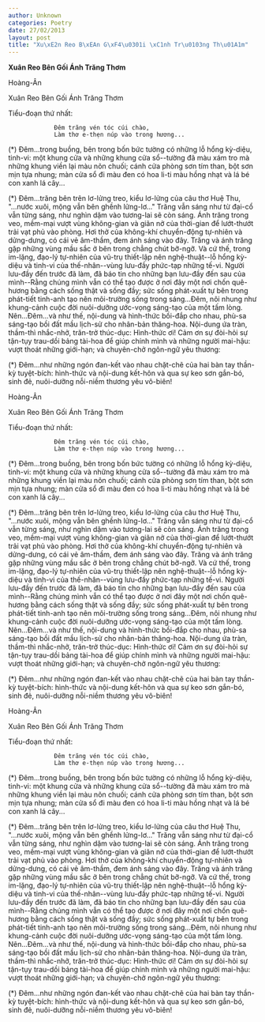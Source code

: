 ```yaml
---
author: Unknown
categories: Poetry
date: 27/02/2013
layout: post
title: "Xu\xE2n Reo B\xEAn G\xF4\u0301i \xC1nh Tr\u0103ng Th\u01A1m"
---
```


**Xuân Reo Bên Gối Ánh Trăng Thơm**

Hoàng-Ân

Xuân Reo Bên Gối Ánh Trăng Thơm


Tiểu-đoạn thứ nhất:

                 Đêm trăng vén tóc cúi chào,
                 Làm thơ e-thẹn núp vào trong hương...

(*) Đêm...trong buồng, bên trong bốn bức tường có những lỗ hổng kỳ-diệu, tinh-vi: một khung cửa và những khung cửa sổ--tường đã màu xám tro mà những khung viền lại màu nõn chuối; cánh cửa phòng sơn tím than, bột sơn mịn tựa nhung; màn cửa sổ đi màu đen có hoa li-ti màu hồng nhạt và lá bé con xanh lá cây...

(*) Đêm...trăng bên trên lơ-lửng treo, kiểu lơ-lửng của câu thơ Huệ Thu, "...nước xuôi, mộng vẫn bên ghềnh lửng-lơ..." Trăng vẫn sáng như từ đại-cổ vẫn từng sáng, như nghìn dặm vào tương-lai sẽ còn sáng. Ánh trăng trong veo, mềm-mại vượt vùng không-gian và giãn nở của thời-gian để lướt-thướt trải vạt phủ vào phòng. Hơi thở của không-khí chuyển-động tự-nhiên và dửng-dưng, có cái vẻ âm-thầm, đem ánh sáng vào đây. Trăng và ánh trăng gặp những vùng mầu sắc ở bên trong chẳng chút bỡ-ngỡ. Và cứ thế, trong im-lặng, đạo-lý tự-nhiên của vũ-trụ thiết-lập nên nghệ-thuật--lỗ hổng kỳ-diệu và tinh-vi của thế-nhân--vùng lưu-đầy phức-tạp những tế-vi. Người lưu-đầy đến trước đã làm, đã báo tin cho những bạn lưu-đầy đến sau của mình--Rằng chúng mình vẫn có thể tạo được ở nơi đây một nơi chốn quê-hương bằng cách sống thật và sống đầy; sức sống phát-xuất tự bên trong phát-tiết tinh-anh tạo nên môi-trường sống trong sáng...Đêm, nôi nhung như khung-cảnh cuộc đời nuôi-dưỡng ước-vọng sáng-tạo của một tấm lòng.  Nên...Đêm...và như thế, nội-dung và hình-thức bồi-đắp cho nhau, phù-sa sáng-tạo bồi đất mầu lịch-sử cho nhân-bản thăng-hoa. Nội-dung ứa tràn, thầm-thì nhắc-nhở, trăn-trở thúc-dục: Hình-thức ơi! Cảm ơn sự đòi-hỏi sự tận-tụy trau-dồi bảng tài-hoa để giúp chính mình và những người mai-hậu: vượt thoát những giới-hạn; và chuyên-chở ngôn-ngữ yêu thương:

(*) Đêm...như những ngón đan-kết vào nhau chặt-chẽ của hai bàn tay thần-kỳ tuyệt-bích: hình-thức và nội-dung kết-hôn và qua sự keo sơn gắn-bó, sinh đẻ, nuôi-dưỡng nỗi-niềm thương yêu vô-biên!

Hoàng-Ân

Xuân Reo Bên Gối Ánh Trăng Thơm


Tiểu-đoạn thứ nhất:

                 Đêm trăng vén tóc cúi chào,
                 Làm thơ e-thẹn núp vào trong hương...

(*) Đêm...trong buồng, bên trong bốn bức tường có những lỗ hổng kỳ-diệu, tinh-vi: một khung cửa và những khung cửa sổ--tường đã màu xám tro mà những khung viền lại màu nõn chuối; cánh cửa phòng sơn tím than, bột sơn mịn tựa nhung; màn cửa sổ đi màu đen có hoa li-ti màu hồng nhạt và lá bé con xanh lá cây...

(*) Đêm...trăng bên trên lơ-lửng treo, kiểu lơ-lửng của câu thơ Huệ Thu, "...nước xuôi, mộng vẫn bên ghềnh lửng-lơ..." Trăng vẫn sáng như từ đại-cổ vẫn từng sáng, như nghìn dặm vào tương-lai sẽ còn sáng. Ánh trăng trong veo, mềm-mại vượt vùng không-gian và giãn nở của thời-gian để lướt-thướt trải vạt phủ vào phòng. Hơi thở của không-khí chuyển-động tự-nhiên và dửng-dưng, có cái vẻ âm-thầm, đem ánh sáng vào đây. Trăng và ánh trăng gặp những vùng mầu sắc ở bên trong chẳng chút bỡ-ngỡ. Và cứ thế, trong im-lặng, đạo-lý tự-nhiên của vũ-trụ thiết-lập nên nghệ-thuật--lỗ hổng kỳ-diệu và tinh-vi của thế-nhân--vùng lưu-đầy phức-tạp những tế-vi. Người lưu-đầy đến trước đã làm, đã báo tin cho những bạn lưu-đầy đến sau của mình--Rằng chúng mình vẫn có thể tạo được ở nơi đây một nơi chốn quê-hương bằng cách sống thật và sống đầy; sức sống phát-xuất tự bên trong phát-tiết tinh-anh tạo nên môi-trường sống trong sáng...Đêm, nôi nhung như khung-cảnh cuộc đời nuôi-dưỡng ước-vọng sáng-tạo của một tấm lòng.  Nên...Đêm...và như thế, nội-dung và hình-thức bồi-đắp cho nhau, phù-sa sáng-tạo bồi đất mầu lịch-sử cho nhân-bản thăng-hoa. Nội-dung ứa tràn, thầm-thì nhắc-nhở, trăn-trở thúc-dục: Hình-thức ơi! Cảm ơn sự đòi-hỏi sự tận-tụy trau-dồi bảng tài-hoa để giúp chính mình và những người mai-hậu: vượt thoát những giới-hạn; và chuyên-chở ngôn-ngữ yêu thương:

(*) Đêm...như những ngón đan-kết vào nhau chặt-chẽ của hai bàn tay thần-kỳ tuyệt-bích: hình-thức và nội-dung kết-hôn và qua sự keo sơn gắn-bó, sinh đẻ, nuôi-dưỡng nỗi-niềm thương yêu vô-biên!

Hoàng-Ân

Xuân Reo Bên Gối Ánh Trăng Thơm


Tiểu-đoạn thứ nhất:

                 Đêm trăng vén tóc cúi chào,
                 Làm thơ e-thẹn núp vào trong hương...

(*) Đêm...trong buồng, bên trong bốn bức tường có những lỗ hổng kỳ-diệu, tinh-vi: một khung cửa và những khung cửa sổ--tường đã màu xám tro mà những khung viền lại màu nõn chuối; cánh cửa phòng sơn tím than, bột sơn mịn tựa nhung; màn cửa sổ đi màu đen có hoa li-ti màu hồng nhạt và lá bé con xanh lá cây...

(*) Đêm...trăng bên trên lơ-lửng treo, kiểu lơ-lửng của câu thơ Huệ Thu, "...nước xuôi, mộng vẫn bên ghềnh lửng-lơ..." Trăng vẫn sáng như từ đại-cổ vẫn từng sáng, như nghìn dặm vào tương-lai sẽ còn sáng. Ánh trăng trong veo, mềm-mại vượt vùng không-gian và giãn nở của thời-gian để lướt-thướt trải vạt phủ vào phòng. Hơi thở của không-khí chuyển-động tự-nhiên và dửng-dưng, có cái vẻ âm-thầm, đem ánh sáng vào đây. Trăng và ánh trăng gặp những vùng mầu sắc ở bên trong chẳng chút bỡ-ngỡ. Và cứ thế, trong im-lặng, đạo-lý tự-nhiên của vũ-trụ thiết-lập nên nghệ-thuật--lỗ hổng kỳ-diệu và tinh-vi của thế-nhân--vùng lưu-đầy phức-tạp những tế-vi. Người lưu-đầy đến trước đã làm, đã báo tin cho những bạn lưu-đầy đến sau của mình--Rằng chúng mình vẫn có thể tạo được ở nơi đây một nơi chốn quê-hương bằng cách sống thật và sống đầy; sức sống phát-xuất tự bên trong phát-tiết tinh-anh tạo nên môi-trường sống trong sáng...Đêm, nôi nhung như khung-cảnh cuộc đời nuôi-dưỡng ước-vọng sáng-tạo của một tấm lòng.  Nên...Đêm...và như thế, nội-dung và hình-thức bồi-đắp cho nhau, phù-sa sáng-tạo bồi đất mầu lịch-sử cho nhân-bản thăng-hoa. Nội-dung ứa tràn, thầm-thì nhắc-nhở, trăn-trở thúc-dục: Hình-thức ơi! Cảm ơn sự đòi-hỏi sự tận-tụy trau-dồi bảng tài-hoa để giúp chính mình và những người mai-hậu: vượt thoát những giới-hạn; và chuyên-chở ngôn-ngữ yêu thương:

(*) Đêm...như những ngón đan-kết vào nhau chặt-chẽ của hai bàn tay thần-kỳ tuyệt-bích: hình-thức và nội-dung kết-hôn và qua sự keo sơn gắn-bó, sinh đẻ, nuôi-dưỡng nỗi-niềm thương yêu vô-biên!
